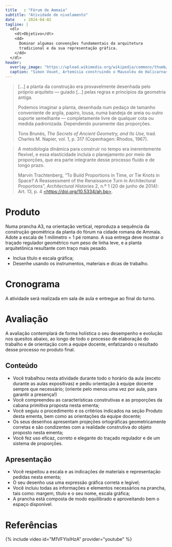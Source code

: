 ```yaml
---
title   : "Fórum de Ammaia"
subtitle: "Atividade de nivelamento"
date    : 2024-04-02
tagline: |
  <dl>
    <dt>Objetivo</dt>
    <dd>
      Dominar algumas convenções fundamentais da arquitetura
      tradicional e da sua representação gráfica.
    </dd>
  </dl>
header:
  overlay_image: "https://upload.wikimedia.org/wikipedia/commons/thumb/6/6f/Artemisia_Building_the_Mausolaeum_(Simon_Vouet)_-_Nationalmuseum_-_22229FXD.jpg/1764px-Artemisia_Building_the_Mausolaeum_(Simon_Vouet)_-_Nationalmuseum_-_22229FXD.jpg"
  caption: "Simon Vouet, Artemísia construindo o Mausoléu de Halicarnasso, década de 1640. [Museu Nacional de Belas-Artes da Suécia NM 5179](https://commons.wikimedia.org/wiki/File:Artemisia_Building_the_Mausolaeum_(Simon_Vouet)_-_Nationalmuseum_-_22229FXD.jpg)"
---
```


> [...] a planta da construção era provavelmente desenhada pelo próprio
> arquiteto — guiado [...] pelas regras e princípios da geometria
> antiga.
>
> Podemos imaginar a planta, desenhada num pedaço de tamanho conveniente
> de argila, papiro, lousa, numa bandeja de areia ou outro suporte
> semelhante — completamente livre de qualquer cota ou medida
> padronizada. Dependendo puramente das proporções.
>
> <footer>Tons Brunés, <cite>The Secrets of Ancient Geometry, and Its
> Use,</cite> trad. Charles M. Napier, vol. 1, p. 317 (Copenhagen:
> Rhodos, 1967).</footer>

> A metodologia dinâmica para construir no tempo era inerentemente
> flexível, e essa elasticidade incluía o planejamento por meio de
> proporções, que era parte integrante desse processo fluido e de longo
> prazo.
>
> <footer>Marvin Trachtenberg, “To Build Proportions in Time, or
> Tie Knots in Space? A Reassessment of the Renaissance Turn in
> Architectural Proportions”, <cite>Architectural Histories</cite> 2,
> n.º 1 (20 de junho de 2014): Art. 13, p. 4
> <a href="https://doi.org/10.5334/ah.bp">
> &lt;https://doi.org/10.5334/ah.bp&gt;</a>.</footer>

# Produto #

Numa prancha A3, na orientação vertical, reproduza a sequência da
construção geométrica da planta do fórum na cidade romana de Ammaia.
Adote a escala de 1 milímetro = 1 pé romano. A sua entrega deve mostrar
o traçado regulador geométrico num peso de linha leve, e a planta
arquitetônica resultante com traço mais pesado.

- Inclua título e escala gráfica;
- Desenhe usando os instrumentos, materiais e dicas de trabalho.

# Cronograma #

A atividade será realizada em sala de aula e entregue ao final do turno.

# Avaliação #

A avaliação contemplará de forma holística o seu desempenho e evolução
nos quesitos abaixo, ao longo de todo o processo de elaboração do
trabalho e de orientação com a equipe docente, enfatizando o resultado
desse processo no produto final.

## Conteúdo ##

- Você trabalhou nesta atividade durante todo o horário da aula (exceto
  durante as aulas expositivas) e pediu orientação à equipe docente
  sempre que necessário; (oriente pelo menos uma vez por aula, para
  garantir a presença!)
- Você compreendeu as características construtivas e as proporções da
  cabana primitiva proposta nesta ementa;
- Você seguiu o procedimento e os critérios indicados na seção Produto
  desta ementa, bem como as orientações da equipe docente;
- Os seus desenhos apresentam projeções ortográficas geometricamente
  corretas e são condizentes com a realidade construtiva do objeto
  proposto nesta ementa;
- Você fez uso eficaz, correto e elegante do traçado regulador e de um
  sistema de proporções.

## Apresentação ##

- Você respeitou a escala e as indicações de materiais e representação
  pedidas nesta ementa;
- O seu desenho usa uma expressão gráfica correta e legível;
- Você incluiu todas as informações e elementos necessários na prancha,
  tais como: margem, título e o seu nome, escala gráfica;
- A prancha está composta de modo equilibrado e aproveitando bem o espaço
  disponível.

# Referências #

{% include video id="M1VFYisIHzA" provider="youtube" %}

